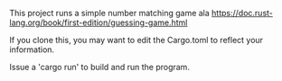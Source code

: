 This project runs a simple number matching game ala https://doc.rust-lang.org/book/first-edition/guessing-game.html

If you clone this, you may want to edit the Cargo.toml to reflect your information.

Issue a 'cargo run' to build and run the program.
